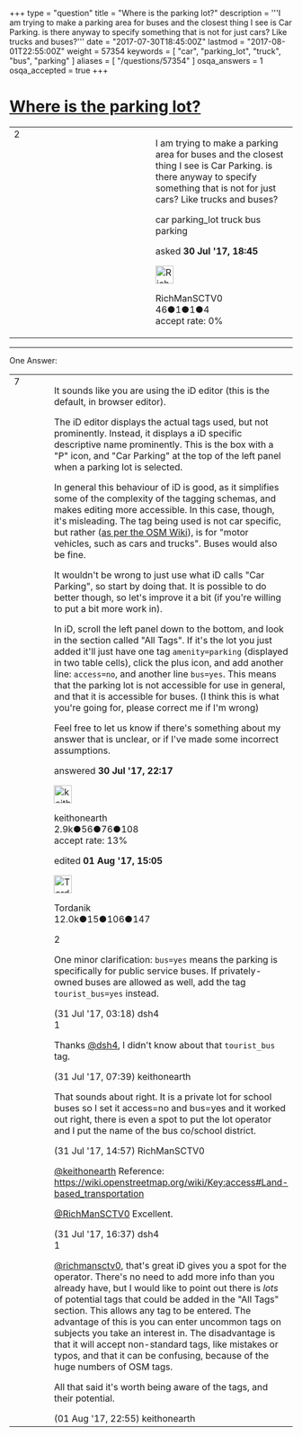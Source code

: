 +++
type = "question"
title = "Where is the parking lot?"
description = '''I am trying to make a parking area for buses and the closest thing I see is Car Parking. is there anyway to specify something that is not for just cars? Like trucks and buses?'''
date = "2017-07-30T18:45:00Z"
lastmod = "2017-08-01T22:55:00Z"
weight = 57354
keywords = [ "car", "parking_lot", "truck", "bus", "parking" ]
aliases = [ "/questions/57354" ]
osqa_answers = 1
osqa_accepted = true
+++

<div class="headNormal">

# [Where is the parking lot?](/questions/57354/where-is-the-parking-lot)

</div>

<div id="main-body">

<div id="askform">

<table id="question-table" style="width:100%;">
<colgroup>
<col style="width: 50%" />
<col style="width: 50%" />
</colgroup>
<tbody>
<tr>
<td style="width: 30px; vertical-align: top"><div class="vote-buttons">
<span id="post-57354-upvote" class="ajax-command post-vote up" rel="nofollow" title="I like this post (click again to cancel)"> </span>
<div id="post-57354-score" class="post-score" title="current number of votes">
2
</div>
<span id="post-57354-downvote" class="ajax-command post-vote down" rel="nofollow" title="I dont like this post (click again to cancel)"> </span> <span id="favorite-mark" class="ajax-command favorite-mark" rel="nofollow" title="mark/unmark this question as favorite (click again to cancel)"> </span>
<div id="favorite-count" class="favorite-count">
&#10;</div>
</div></td>
<td><div id="item-right">
<div class="question-body">
<p>I am trying to make a parking area for buses and the closest thing I see is Car Parking. is there anyway to specify something that is not for just cars? Like trucks and buses?</p>
</div>
<div id="question-tags" class="tags-container tags">
<span class="post-tag tag-link-car" rel="tag" title="see questions tagged &#39;car&#39;">car</span> <span class="post-tag tag-link-parking_lot" rel="tag" title="see questions tagged &#39;parking_lot&#39;">parking_lot</span> <span class="post-tag tag-link-truck" rel="tag" title="see questions tagged &#39;truck&#39;">truck</span> <span class="post-tag tag-link-bus" rel="tag" title="see questions tagged &#39;bus&#39;">bus</span> <span class="post-tag tag-link-parking" rel="tag" title="see questions tagged &#39;parking&#39;">parking</span>
</div>
<div id="question-controls" class="post-controls">
&#10;</div>
<div class="post-update-info-container">
<div class="post-update-info post-update-info-user">
<p>asked <strong>30 Jul '17, 18:45</strong></p>
<img src="https://secure.gravatar.com/avatar/bb3aee93ed1e4ac06ab7226e37adc5ce?s=32&amp;d=identicon&amp;r=g" class="gravatar" width="32" height="32" alt="RichManSCTV0&#39;s gravatar image" />
<p><span>RichManSCTV0</span><br />
<span class="score" title="46 reputation points">46</span><span title="1 badges"><span class="badge1">●</span><span class="badgecount">1</span></span><span title="1 badges"><span class="silver">●</span><span class="badgecount">1</span></span><span title="4 badges"><span class="bronze">●</span><span class="badgecount">4</span></span><br />
<span class="accept_rate" title="Rate of the user&#39;s accepted answers">accept rate:</span> <span title="RichManSCTV0 has no accepted answers">0%</span></p>
</div>
</div>
<div id="comments-container-57354" class="comments-container">
&#10;</div>
<div id="comment-tools-57354" class="comment-tools">
&#10;</div>
<div class="clear">
&#10;</div>
<div id="comment-57354-form-container" class="comment-form-container">
&#10;</div>
<div class="clear">
&#10;</div>
</div></td>
</tr>
</tbody>
</table>

------------------------------------------------------------------------

<div class="tabBar">

<span id="sort-top"></span>

<div class="headQuestions">

One Answer:

</div>

</div>

<span id="57358"></span>

<div id="answer-container-57358" class="answer accepted-answer">

<table style="width:100%;">
<colgroup>
<col style="width: 50%" />
<col style="width: 50%" />
</colgroup>
<tbody>
<tr>
<td style="width: 30px; vertical-align: top"><div class="vote-buttons">
<span id="post-57358-upvote" class="ajax-command post-vote up" rel="nofollow" title="I like this post (click again to cancel)"> </span>
<div id="post-57358-score" class="post-score" title="current number of votes">
7
</div>
<span id="post-57358-downvote" class="ajax-command post-vote down" rel="nofollow" title="I dont like this post (click again to cancel)"> </span> <span class="accept-answer on" rel="nofollow" title="RichManSCTV0 has selected this answer as the correct answer"> </span>
</div></td>
<td><div class="item-right">
<div class="answer-body">
<p>It sounds like you are using the iD editor (this is the default, in browser editor).</p>
<p>The iD editor displays the actual tags used, but not prominently. Instead, it displays a iD specific descriptive name prominently. This is the box with a "P" icon, and "Car Parking" at the top of the left panel when a parking lot is selected.</p>
<p>In general this behaviour of iD is good, as it simplifies some of the complexity of the tagging schemas, and makes editing more accessible. In this case, though, it's misleading. The tag being used is not car specific, but rather (<a href="https://wiki.openstreetmap.org/wiki/Tag:amenity%3Dparking">as per the OSM Wiki</a>), is for "motor vehicles, such as cars and trucks". Buses would also be fine.</p>
<p>It wouldn't be wrong to just use what iD calls "Car Parking", so start by doing that. It is possible to do better though, so let's improve it a bit (if you're willing to put a bit more work in).</p>
<p>In iD, scroll the left panel down to the bottom, and look in the section called "All Tags". If it's the lot you just added it'll just have one tag <code>amenity=parking</code> (displayed in two table cells), click the plus icon, and add another line: <code>access=no</code>, and another line <code>bus=yes</code>. This means that the parking lot is not accessible for use in general, and that it is accessible for buses. (I think this is what you're going for, please correct me if I'm wrong)</p>
<p>Feel free to let us know if there's something about my answer that is unclear, or if I've made some incorrect assumptions.</p>
</div>
<div class="answer-controls post-controls">
&#10;</div>
<div class="post-update-info-container">
<div class="post-update-info post-update-info-user">
<p>answered <strong>30 Jul '17, 22:17</strong></p>
<img src="https://secure.gravatar.com/avatar/f88a467aa884aeb760041004f62448ee?s=32&amp;d=identicon&amp;r=g" class="gravatar" width="32" height="32" alt="keithonearth&#39;s gravatar image" />
<p><span>keithonearth</span><br />
<span class="score" title="2939 reputation points"><span>2.9k</span></span><span title="56 badges"><span class="badge1">●</span><span class="badgecount">56</span></span><span title="76 badges"><span class="silver">●</span><span class="badgecount">76</span></span><span title="108 badges"><span class="bronze">●</span><span class="badgecount">108</span></span><br />
<span class="accept_rate" title="Rate of the user&#39;s accepted answers">accept rate:</span> <span title="keithonearth has 3 accepted answers">13%</span></p>
</div>
<div class="post-update-info post-update-info-edited">
<p><span> edited <strong>01 Aug '17, 15:05</strong> </span></p>
<img src="https://secure.gravatar.com/avatar/0626be5f46f32fce501353e8a5ec399c?s=32&amp;d=identicon&amp;r=g" class="gravatar" width="32" height="32" alt="Tordanik&#39;s gravatar image" />
<p><span>Tordanik</span><br />
<span class="score" title="11998 reputation points"><span>12.0k</span></span><span title="15 badges"><span class="badge1">●</span><span class="badgecount">15</span></span><span title="106 badges"><span class="silver">●</span><span class="badgecount">106</span></span><span title="147 badges"><span class="bronze">●</span><span class="badgecount">147</span></span></p>
</div>
</div>
<div id="comments-container-57358" class="comments-container">
<span id="57359"></span>
<div id="comment-57359" class="comment">
<div id="post-57359-score" class="comment-score">
2
</div>
<div class="comment-text">
<p>One minor clarification: <code>bus=yes</code> means the parking is specifically for public service buses. If privately-owned buses are allowed as well, add the tag <code>tourist_bus=yes</code> instead.</p>
</div>
<div id="comment-57359-info" class="comment-info">
<span class="comment-age">(31 Jul '17, 03:18)</span> <span class="comment-user userinfo">dsh4</span>
</div>
</div>
<span id="57361"></span>
<div id="comment-57361" class="comment">
<div id="post-57361-score" class="comment-score">
1
</div>
<div class="comment-text">
<p>Thanks <a href="https://help.openstreetmap.org/users/13665/dsh4">@dsh4</a>, I didn't know about that <code>tourist_bus</code> tag.</p>
</div>
<div id="comment-57361-info" class="comment-info">
<span class="comment-age">(31 Jul '17, 07:39)</span> <span class="comment-user userinfo">keithonearth</span>
</div>
</div>
<span id="57380"></span>
<div id="comment-57380" class="comment">
<div id="post-57380-score" class="comment-score">
&#10;</div>
<div class="comment-text">
<p>That sounds about right. It is a private lot for school buses so I set it access=no and bus=yes and it worked out right, there is even a spot to put the lot operator and I put the name of the bus co/school district.</p>
</div>
<div id="comment-57380-info" class="comment-info">
<span class="comment-age">(31 Jul '17, 14:57)</span> <span class="comment-user userinfo">RichManSCTV0</span>
</div>
</div>
<span id="57383"></span>
<div id="comment-57383" class="comment">
<div id="post-57383-score" class="comment-score">
&#10;</div>
<div class="comment-text">
<p><a href="https://help.openstreetmap.org/users/9027/keithonearth">@keithonearth</a> Reference: <a href="https://wiki.openstreetmap.org/wiki/Key:access#Land-based_transportation">https://wiki.openstreetmap.org/wiki/Key:access#Land-based_transportation</a></p>
<p><a href="https://help.openstreetmap.org/users/14001/richmansctv0">@RichManSCTV0</a> Excellent.</p>
</div>
<div id="comment-57383-info" class="comment-info">
<span class="comment-age">(31 Jul '17, 16:37)</span> <span class="comment-user userinfo">dsh4</span>
</div>
</div>
<span id="57422"></span>
<div id="comment-57422" class="comment">
<div id="post-57422-score" class="comment-score">
1
</div>
<div class="comment-text">
<p><a href="https://help.openstreetmap.org/users/14001/richmansctv0">@richmansctv0</a>, that's great iD gives you a spot for the operator. There's no need to add more info than you already have, but I would like to point out there is <em>lots</em> of potential tags that could be added in the "All Tags" section. This allows any tag to be entered. The advantage of this is you can enter uncommon tags on subjects you take an interest in. The disadvantage is that it will accept non-standard tags, like mistakes or typos, and that it can be confusing, because of the huge numbers of OSM tags.</p>
<p>All that said it's worth being aware of the tags, and their potential.</p>
</div>
<div id="comment-57422-info" class="comment-info">
<span class="comment-age">(01 Aug '17, 22:55)</span> <span class="comment-user userinfo">keithonearth</span>
</div>
</div>
</div>
<div id="comment-tools-57358" class="comment-tools">
&#10;</div>
<div class="clear">
&#10;</div>
<div id="comment-57358-form-container" class="comment-form-container">
&#10;</div>
<div class="clear">
&#10;</div>
</div></td>
</tr>
</tbody>
</table>

</div>

<div class="paginator-container-left">

</div>

</div>

</div>


